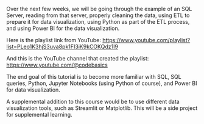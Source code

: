 Over the next few weeks, we will be going through the example of an SQL Server, 
reading from that server, properly cleaning the data, using ETL to prepare it 
for data visualization, using Python as part of the ETL process, and using Power 
BI for the data visualization.

Here is the playlist link from YouTube:
https://www.youtube.com/playlist?list=PLeo1K3hjS3uva8pk1FI3iK9kCOKQdz1I9

And this is the YouTube channel that created the playlist:
https://www.youtube.com/@codebasics

The end goal of this tutorial is to become more familiar with SQL, SQL queries,
Python, Jupyter Notebooks (using Python of course), and Power BI for data
visualization.

A supplemental addition to this course would be to use different data 
visualization tools, such as Streamlit or Matplotlib. This will be a side
project for supplemental learning.
